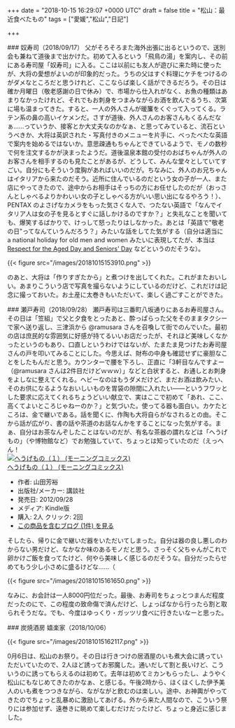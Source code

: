 
+++
date = "2018-10-15 16:29:07 +0000 UTC"
draft = false
title = "松山：最近食べたもの"
tags = ["愛媛","松山","日記"]

+++
<div class="section">
    ### 奴寿司（2018/09/17）
    父がそろそろまた海外出張に出るというので、送別会も兼ねて道後まで出かけた。初めて入るという「飛鳥の湯」を案内し、その前にある寿司屋「奴寿司」に入る。ここは以前にも友人が遊びに来た時に使ったが、大将の愛想がよいのが印象的だった。うちの父はすぐ料理にケチをつけるのがダメなところだと思うけれど、ここならば楽しく話ができるだろう。その日は確か月曜日（敬老感謝の日で休み）で、市場から仕入れがなく、お魚の種類はあまりなかったけれど、それでもお刺身をつまみながらお酒を飲んでるうち、次第に場も温まってきた。すると、一人の外人さんが暖簾をくぐって入ってくる。ラテン系の鼻の高いイケメンだ。さすが道後、外人さんのお客さんもくるんだなぁ……っていうか、接客とか大丈夫なのかなぁ、と思ってみていると、流石というべきか、大将は英訳された・写真付きのメニューを片手に、べったべたな英語で案内を始めるではないか。意思疎通もちゃんとできているようで、モノの数秒で何を注文するかが決まったようだ。道後温泉本館の受付のおばちゃんが外人のお客さんを相手するのも見たことがあるが、どうして、みんな堂々としていてすごい。自分にもそういう度胸があればいいのだが。ちなみに、外人のお兄ちゃんはイタリアから来たのだそう。近所に住んでいるのだという女の子が一人、また店にやってきたので、途中からお相手はそっちの方にお任せしたのだが（おっさんとしゃべるよりかわいい女の子としゃべる方がいい思い出になるやろう！）、PENTAX のよさげなカメラをもった気さくな人で、つたない英語で「なんでイタリア人は女の子を見るとすぐに話しかけるのですか？」と失礼なことを聞いても、爆笑するばかりで、けっして怒ったりはしなかった。あとは「英語で"敬老の日"ってなんていうんだろう？」みたいな話をしてた気がする（自分は適当に a national holiday for old men and women みたいに表現してたが、本当は <a href="https://eikaiwa.dmm.com/uknow/questions/13226/">Respect for the Aged Day and Seniors&#39; Day</a> などというのだそうな）。

{{< figure src="/images/20181015153910.png"  >}}

のあと、大将は「作りすぎたから」と煮つけを出してくれた。これがまたおいしい。あまりこういう店で写真を撮らないようにしているのだけど、これだけは記念に撮っておいた。お土産に太巻きもいただいて、楽しく過ごすことができた。

</div>
<div class="section">
    ### 瀬戸寿司（2018/09/28）
    瀬戸寿司は三番町八坂通りにあるお寿司屋さん。その日は「笠組」で父と夕食をとったあと、酔っぱらった父をそのままタクシーで家へ送り返し、三津浜から @ramusara さんを召喚して街でのんでいた。最初の店は庶民的な雰囲気に好感が持てるいいお店だったが、それほど美味しくなかったというのもあり、口直しというわけではないが、たまたま見つけたお寿司屋さんの戸を叩いてみることにした。今思えば、財布の中身も確認せずに豪胆なことをしたもんだと思う。カウンターで腰を下ろし、正直に「3軒目なんですよー（@ramusara さんは2件目だけどｗｗｗ）」などと白状すると、お通しとお刺身をよしなに整えてくれる。ヘビーなのはもうダメだけど、まだお酒は飲みたい、そのお供になるようなおいしいものを胃袋の隙間に入れたい――というフワッとした要求に応えてくれるちょうどいい献立で、実はここで初めて「あれ、ここ、高くてよいところじゃねーのか？」と気づいた。使ってる器も面白い。カケたところは、金で継いである。話を聞くに、作陶も大将自らがなされるとの由。そこから話が広がり、書の話や茶道のお話なんかをすることになった気がする。まぁ、自分はお茶なんぞしたことはないのだが、有名な茶器の謂れなどは「へうげもの」（や博物館など）でお勉強していて、ちょっとは知っていたのだ（えっへん！<div class="hatena-asin-detail"><a href="http://www.amazon.co.jp/exec/obidos/ASIN/B009KYBZPG/bestylesnet-22/"><img src="https://images-fe.ssl-images-amazon.com/images/I/51ohSU13s7L._SL160_.jpg" class="hatena-asin-detail-image" alt="へうげもの（１） (モーニングコミックス)" title="へうげもの（１） (モーニングコミックス)"/></a><div class="hatena-asin-detail-info"><a href="http://www.amazon.co.jp/exec/obidos/ASIN/B009KYBZPG/bestylesnet-22/">へうげもの（１） (モーニングコミックス)</a><ul><li><span class="hatena-asin-detail-label">作者:</span> 山田芳裕</li><li><span class="hatena-asin-detail-label">出版社/メーカー:</span> 講談社</li><li><span class="hatena-asin-detail-label">発売日:</span> 2012/09/28</li><li><span class="hatena-asin-detail-label">メディア:</span> Kindle版</li><li><span class="hatena-asin-detail-label">購入</span>: 2人 <span class="hatena-asin-detail-label">クリック</span>: 2回</li><li><a href="http://d.hatena.ne.jp/asin/B009KYBZPG/bestylesnet-22" target="_blank">この商品を含むブログ (1件) を見る</a></li></ul></div><div class="hatena-asin-detail-foot"></div></div>そしたら、帰りに金で継いだ器をいただいてしまった。自分は器の良し悪しのわからない男だけど、なかなか味のあるモノだと思う。さっそく父ちゃんがこれで卵かけご飯を食ってたけど、何やら美味しく感じるのだそうな。自分だったらせめてもう少し小さめに盛るけどな……（

{{< figure src="/images/20181015161650.png"  >}}

なみに、お会計は一人8000円位だった。最後、お寿司をちょっとつまんだ程度だったのにで、この程度の致命傷で済んだけど、しょっぱなから行ったら割と取られそうだな。でも、今度はゆっくり・ガッツリ食べに行きたいなーと思った。

</div>
<div class="section">
    ### 炭焼酒房 嬉楽家（2018/10/06）
    

{{< figure src="/images/20181015162117.png"  >}}

0月6日は、松山のお祭り。その日は行きつけの居酒屋のいも煮大会に誘っていただいていたので、2人ほど誘ってお邪魔した。通いだして割と長いけど、こういうのに誘ってもらえるのは初めて。去年は初めてミカンもらったし、ようやく松山にもなじめてきたのかなぁ、と感じる。午後2時から、ほくほくした伊予美人のいも煮をつつきながら、ながながと飲むのは楽しい。途中、お神輿がやってきたのでちょっと乱暴めに激励してあげる。外から来た人間なので、こういう祭りには参加せず、遠巻きに眺めて楽しむだけだったけど、ちょっと身近に感じました。

</div>

